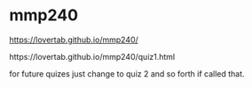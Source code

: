 # mmp240

https://lovertab.github.io/mmp240/
<p>
https://lovertab.github.io/mmp240/quiz1.html
  </p>
for future quizes just change to quiz 2 and so forth if called that.
